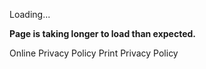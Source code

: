 Loading...

**Page is taking longer to load than expected.**

Online Privacy Policy Print Privacy Policy